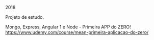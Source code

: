 2018

Projeto de estudo.

Mongo, Express, Angular 1 e Node - Primeira APP do ZERO!
https://www.udemy.com/course/mean-primeira-aplicacao-do-zero/
